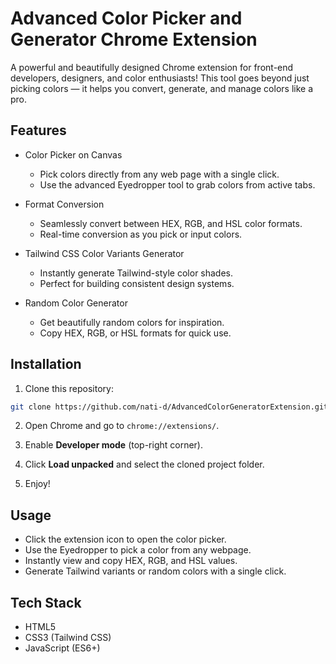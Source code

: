 # Advanced Color Picker and Generator Chrome Extension

A powerful and beautifully designed Chrome extension for front-end developers, designers, and color enthusiasts! This tool goes beyond just picking colors — it
helps you convert, generate, and manage colors like a pro.

## Features

-   Color Picker on Canvas

    -   Pick colors directly from any web page with a single click.
    -   Use the advanced Eyedropper tool to grab colors from active tabs.

-   Format Conversion

    -   Seamlessly convert between HEX, RGB, and HSL color formats.
    -   Real-time conversion as you pick or input colors.

-   Tailwind CSS Color Variants Generator

    -   Instantly generate Tailwind-style color shades.
    -   Perfect for building consistent design systems.

-   Random Color Generator
    -   Get beautifully random colors for inspiration.
    -   Copy HEX, RGB, or HSL formats for quick use.

## Installation

1. Clone this repository:

```bash
git clone https://github.com/nati-d/AdvancedColorGeneratorExtension.git
```

2. Open Chrome and go to `chrome://extensions/`.

3. Enable **Developer mode** (top-right corner).

4. Click **Load unpacked** and select the cloned project folder.

5. Enjoy!

## Usage

-   Click the extension icon to open the color picker.
-   Use the Eyedropper to pick a color from any webpage.
-   Instantly view and copy HEX, RGB, and HSL values.
-   Generate Tailwind variants or random colors with a single click.

## Tech Stack

-   HTML5
-   CSS3 (Tailwind CSS)
-   JavaScript (ES6+)
